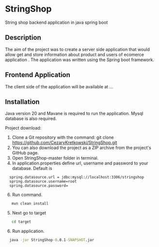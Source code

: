 # StringShop
String shop backend application in java spring boot

## Description
The aim of the project was to create a server side application that would allow get and store information about product and users of ecomerce application . The application was written using the Spring boot framework. 

## Frontend Application
The client side of the application will be available at ...

## Installation 
Java version 20 and Mavane is required to run the application.
Mysql database is also required.


Project download:
1. Clone a Git repository with the command: git clone https://github.com/CezaryKretkowski/StringShop.git
2. You can also download the project as a ZIP archive from the project's GitHub page.
3. Open  StringShop-master folder in terminal.
4. In application.properties define url, username and password to your database. 
Default is  
```
  spring.datasource.url = jdbc:mysql://localhost:3306/stringshop
  spring.datasource.username=root
  spring.datasource.password=
```
6. Run command.
```cmd
   mvn clean install
```
5. Next go to target
```cmd
   cd target
```
6. Run application.
```cmd
  java -jar StringShop-0.0.1-SNAPSHOT.jar 
```
